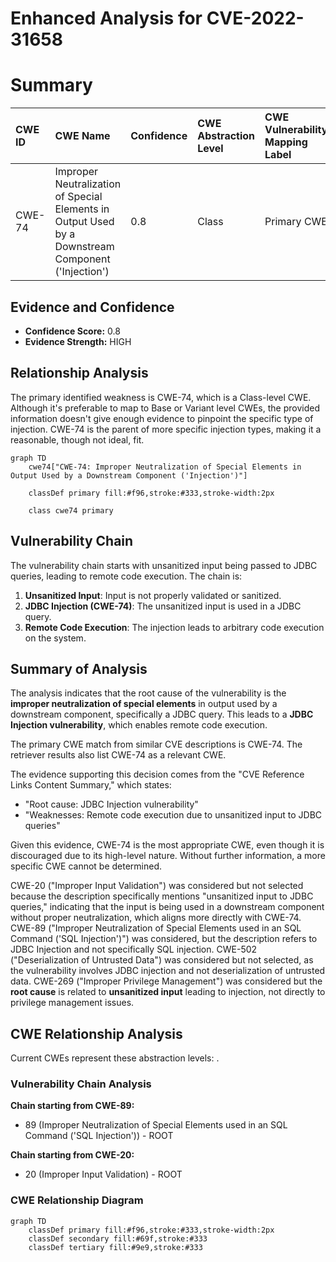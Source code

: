 # Enhanced Analysis for CVE-2022-31658

# Summary
| CWE ID  | CWE Name                                                                                      | Confidence | CWE Abstraction Level | CWE Vulnerability Mapping Label | CWE-Vulnerability Mapping Notes |
| :-------- | :--------------------------------------------------------------------------------------------- | :---------- | :---------------------- | :------------------------------ | :------------------------------ |
| CWE-74 | Improper Neutralization of Special Elements in Output Used by a Downstream Component ('Injection') | 0.8 | Class | Primary CWE | Discouraged |

## Evidence and Confidence

*   **Confidence Score:** 0.8
*   **Evidence Strength:** HIGH

## Relationship Analysis
The primary identified weakness is CWE-74, which is a Class-level CWE. Although it's preferable to map to Base or Variant level CWEs, the provided information doesn't give enough evidence to pinpoint the specific type of injection. CWE-74 is the parent of more specific injection types, making it a reasonable, though not ideal, fit.

```mermaid
graph TD
    cwe74["CWE-74: Improper Neutralization of Special Elements in Output Used by a Downstream Component ('Injection')"]
    
    classDef primary fill:#f96,stroke:#333,stroke-width:2px
    
    class cwe74 primary
```

## Vulnerability Chain
The vulnerability chain starts with unsanitized input being passed to JDBC queries, leading to remote code execution. The chain is:
1.  **Unsanitized Input**: Input is not properly validated or sanitized.
2.  **JDBC Injection (CWE-74)**: The unsanitized input is used in a JDBC query.
3.  **Remote Code Execution**: The injection leads to arbitrary code execution on the system.

## Summary of Analysis
The analysis indicates that the root cause of the vulnerability is the **improper neutralization of special elements** in output used by a downstream component, specifically a JDBC query. This leads to a **JDBC Injection vulnerability**, which enables remote code execution.

The primary CWE match from similar CVE descriptions is CWE-74. The retriever results also list CWE-74 as a relevant CWE.

The evidence supporting this decision comes from the "CVE Reference Links Content Summary," which states:

*   "Root cause: JDBC Injection vulnerability"
*   "Weaknesses: Remote code execution due to unsanitized input to JDBC queries"

Given this evidence, CWE-74 is the most appropriate CWE, even though it is discouraged due to its high-level nature. Without further information, a more specific CWE cannot be determined.

CWE-20 ("Improper Input Validation") was considered but not selected because the description specifically mentions "unsanitized input to JDBC queries," indicating that the input is being used in a downstream component without proper neutralization, which aligns more directly with CWE-74.
CWE-89 ("Improper Neutralization of Special Elements used in an SQL Command ('SQL Injection')") was considered, but the description refers to JDBC Injection and not specifically SQL injection.
CWE-502 ("Deserialization of Untrusted Data") was considered but not selected, as the vulnerability involves JDBC injection and not deserialization of untrusted data.
CWE-269 ("Improper Privilege Management") was considered but the **root cause** is related to **unsanitized input** leading to injection, not directly to privilege management issues.


## CWE Relationship Analysis

Current CWEs represent these abstraction levels: .


### Vulnerability Chain Analysis

**Chain starting from CWE-89:**
- 89 (Improper Neutralization of Special Elements used in an SQL Command ('SQL Injection')) - ROOT


**Chain starting from CWE-20:**
- 20 (Improper Input Validation) - ROOT



### CWE Relationship Diagram

```mermaid
graph TD
    classDef primary fill:#f96,stroke:#333,stroke-width:2px
    classDef secondary fill:#69f,stroke:#333
    classDef tertiary fill:#9e9,stroke:#333
```